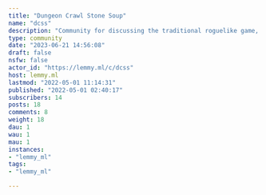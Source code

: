 ```yaml
---
title: "Dungeon Crawl Stone Soup" 
name: "dcss"
description: "Community for discussing the traditional roguelike game, Dungeon Crawl Stone Soup.https://crawl.develz.org"
type: community
date: "2023-06-21 14:56:08"
draft: false
nsfw: false
actor_id: "https://lemmy.ml/c/dcss"
host: lemmy.ml
lastmod: "2022-05-01 11:14:31"
published: "2022-05-01 02:40:17"
subscribers: 14
posts: 18
comments: 8
weight: 18
dau: 1
wau: 1
mau: 1
instances:
- "lemmy_ml"
tags: 
- "lemmy_ml"

---
```

